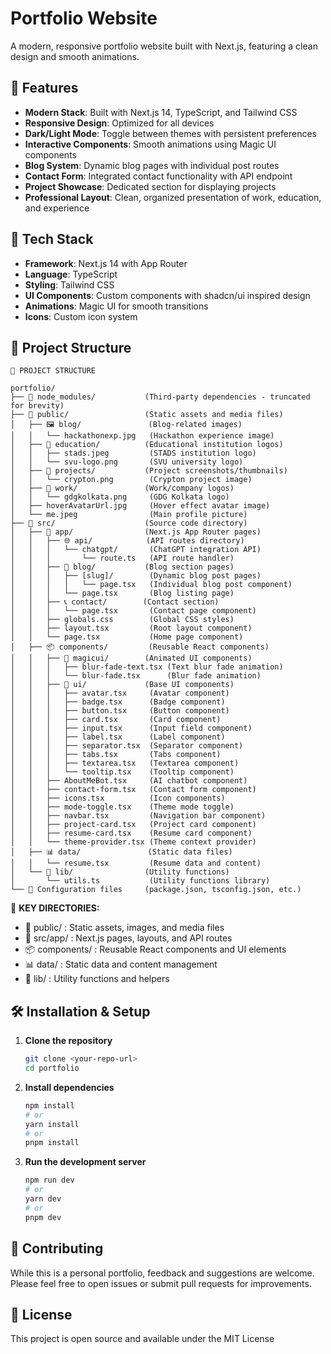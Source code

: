 # Portfolio Website

A modern, responsive portfolio website built with Next.js, featuring a clean design and smooth animations.

## 🌟 Features

- **Modern Stack**: Built with Next.js 14, TypeScript, and Tailwind CSS
- **Responsive Design**: Optimized for all devices
- **Dark/Light Mode**: Toggle between themes with persistent preferences
- **Interactive Components**: Smooth animations using Magic UI components
- **Blog System**: Dynamic blog pages with individual post routes
- **Contact Form**: Integrated contact functionality with API endpoint
- **Project Showcase**: Dedicated section for displaying projects
- **Professional Layout**: Clean, organized presentation of work, education, and experience

## 🚀 Tech Stack

- **Framework**: Next.js 14 with App Router
- **Language**: TypeScript
- **Styling**: Tailwind CSS
- **UI Components**: Custom components with shadcn/ui inspired design
- **Animations**: Magic UI for smooth transitions
- **Icons**: Custom icon system

## 📁 Project Structure
```
📁 PROJECT STRUCTURE

portfolio/
├── 📁 node_modules/           (Third-party dependencies - truncated for brevity)
├── 📁 public/                 (Static assets and media files)
│   ├── 🖼️ blog/               (Blog-related images)
│   │   └── hackathonexp.jpg   (Hackathon experience image)
│   ├── 🏫 education/          (Educational institution logos)
│   │   ├── stads.jpeg         (STADS institution logo)
│   │   └── svu-logo.png       (SVU university logo)
│   ├── 💼 projects/           (Project screenshots/thumbnails)
│   │   └── crypton.png        (Crypton project image)
│   ├── 💼 work/               (Work/company logos)
│   │   └── gdgkolkata.png     (GDG Kolkata logo)
│   ├── hoverAvatarUrl.jpg     (Hover effect avatar image)
│   └── me.jpeg                (Main profile picture)
├── 📁 src/                    (Source code directory)
│   ├── 📁 app/                (Next.js App Router pages)
│   │   ├── 🌐 api/            (API routes directory)
│   │   │   └── chatgpt/       (ChatGPT integration API)
│   │   │       └── route.ts   (API route handler)
│   │   ├── 📝 blog/           (Blog section pages)
│   │   │   ├── [slug]/        (Dynamic blog post pages)
│   │   │   │   └── page.tsx   (Individual blog post component)
│   │   │   └── page.tsx       (Blog listing page)
│   │   ├── 📞 contact/        (Contact section)
│   │   │   └── page.tsx       (Contact page component)
│   │   ├── globals.css        (Global CSS styles)
│   │   ├── layout.tsx         (Root layout component)
│   │   └── page.tsx           (Home page component)
│   ├── 📦 components/         (Reusable React components)
│   │   ├── 🧩 magicui/        (Animated UI components)
│   │   │   ├── blur-fade-text.tsx (Text blur fade animation)
│   │   │   └── blur-fade.tsx      (Blur fade animation)
│   │   ├── 🎨 ui/             (Base UI components)
│   │   │   ├── avatar.tsx     (Avatar component)
│   │   │   ├── badge.tsx      (Badge component)
│   │   │   ├── button.tsx     (Button component)
│   │   │   ├── card.tsx       (Card component)
│   │   │   ├── input.tsx      (Input field component)
│   │   │   ├── label.tsx      (Label component)
│   │   │   ├── separator.tsx  (Separator component)
│   │   │   ├── tabs.tsx       (Tabs component)
│   │   │   ├── textarea.tsx   (Textarea component)
│   │   │   └── tooltip.tsx    (Tooltip component)
│   │   ├── AboutMeBot.tsx     (AI chatbot component)
│   │   ├── contact-form.tsx   (Contact form component)
│   │   ├── icons.tsx          (Icon components)
│   │   ├── mode-toggle.tsx    (Theme mode toggle)
│   │   ├── navbar.tsx         (Navigation bar component)
│   │   ├── project-card.tsx   (Project card component)
│   │   ├── resume-card.tsx    (Resume card component)
│   │   └── theme-provider.tsx (Theme context provider)
│   ├── 📊 data/               (Static data files)
│   │   └── resume.tsx         (Resume data and content)
│   └── 🔧 lib/                (Utility functions)
│       └── utils.ts           (Utility functions library)
└── 📄 Configuration files     (package.json, tsconfig.json, etc.)
```

🔑 **KEY DIRECTORIES:**
- 📁 public/     : Static assets, images, and media files
- 📁 src/app/    : Next.js pages, layouts, and API routes
- 📦 components/ : Reusable React components and UI elements
- 📊 data/       : Static data and content management
- 🔧 lib/        : Utility functions and helpers


## 🛠️ Installation & Setup

1. **Clone the repository**
   ```bash
   git clone <your-repo-url>
   cd portfolio
2. **Install dependencies**
   ```bash
   npm install
   # or
   yarn install
   # or
   pnpm install
   ```
3. **Run the development server**
   ```bash
   npm run dev
   # or
   yarn dev
   # or
   pnpm dev
   ```
## 🤝 Contributing

While this is a personal portfolio, feedback and suggestions are welcome. Please feel free to open issues or submit pull requests for improvements.

## 📄 License

This project is open source and available under the MIT License
   






